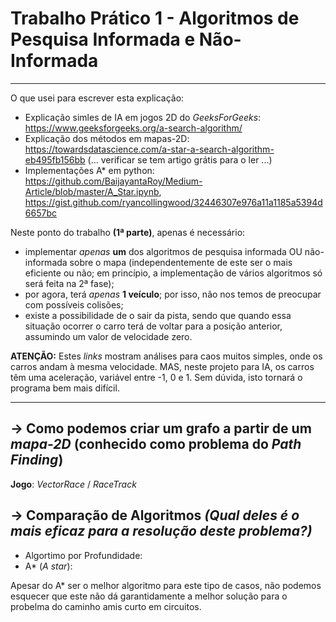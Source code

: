 # Trabalho Prático 1 - Algoritmos de Pesquisa Informada e Não-Informada
----------------------------------

O que usei para escrever esta explicação:
- Explicação simles de IA em jogos 2D do _GeeksForGeeks_: https://www.geeksforgeeks.org/a-search-algorithm/
- Explicação dos métodos em mapas-2D: https://towardsdatascience.com/a-star-a-search-algorithm-eb495fb156bb (... verificar se tem artigo grátis para o ler ...)
- Implementações A* em python: https://github.com/BaijayantaRoy/Medium-Article/blob/master/A_Star.ipynb, https://gist.github.com/ryancollingwood/32446307e976a11a1185a5394d6657bc

Neste ponto do trabalho __(1ª parte)__, apenas é necessário:
- implementar _apenas_ __um__ dos algoritmos de pesquisa informada OU não-informada sobre o mapa (independentemente de este ser o mais eficiente ou não; em princípio, a implementação de vários algoritmos só será feita na 2ª fase);
- por agora, terá _apenas_ __1 veículo__; por isso, não nos temos de preocupar com possíveis colisões;
- existe a possibilidade de o sair da pista, sendo que quando essa situação ocorrer o carro terá de voltar para a posição anterior, assumindo um valor de velocidade zero.

__ATENÇÃO:__ Estes _links_ mostram análises para caos muitos simples, onde os carros andam à mesma velocidade. MAS, neste projeto para IA, os carros têm uma aceleração, variável entre -1, 0 e 1. Sem dúvida, isto tornará o programa bem mais difícil.

-----------------------------

## -> Como podemos criar um grafo a partir de um _mapa-2D_ (conhecido como problema do _Path Finding_)

__Jogo__: _VectorRace_ / _RaceTrack_

## -> Comparação de Algoritmos _(Qual deles é o mais eficaz para a resolução deste problema?)_

- Algortimo por Profundidade:
- A* (_A star_):

Apesar do A* ser o melhor algoritmo para este tipo de casos, não podemos esquecer que este não dá garantidamente a melhor solução para o probelma do caminho amis curto em circuitos.
